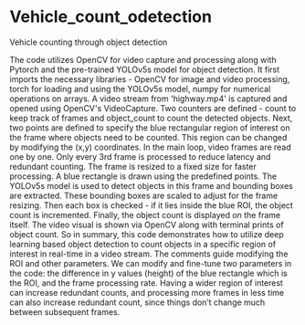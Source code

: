 # Vehicle_count_odetection
Vehicle counting through object detection


The code utilizes OpenCV for video capture and processing along with Pytorch and the pre-trained YOLOv5s model for object detection.
It first imports the necessary libraries - OpenCV for image and video processing, torch for loading and using the YOLOv5s model, numpy for numerical operations on arrays.
A video stream from 'highway.mp4' is captured and opened using OpenCV's VideoCapture.
Two counters are defined - count to keep track of frames and object_count to count the detected objects.
Next, two points are defined to specify the blue rectangular region of interest on the frame where objects need to be counted. This region can be changed by modifying the (x,y) coordinates.
In the main loop, video frames are read one by one. Only every 3rd frame is processed to reduce latency and redundant counting.
The frame is resized to a fixed size for faster processing. A blue rectangle is drawn using the predefined points.
The YOLOv5s model is used to detect objects in this frame and bounding boxes are extracted.
These bounding boxes are scaled to adjust for the frame resizing. Then each box is checked - if it lies inside the blue ROI, the object count is incremented.
Finally, the object count is displayed on the frame itself. The video visual is shown via OpenCV along with terminal prints of object count.
So in summary, this code demonstrates how to utilize deep learning based object detection to count objects in a specific region of interest in real-time in a video stream. The comments guide modifying the ROI and other parameters.
We can modify and fine-tune two parameters in the code: the difference in y values (height) of the blue rectangle which is the ROI, and the frame processing rate.
Having a wider region of interest can increase redundant counts, and processing more frames in less time can also increase redundant count, since things don’t change much between subsequent frames. 
